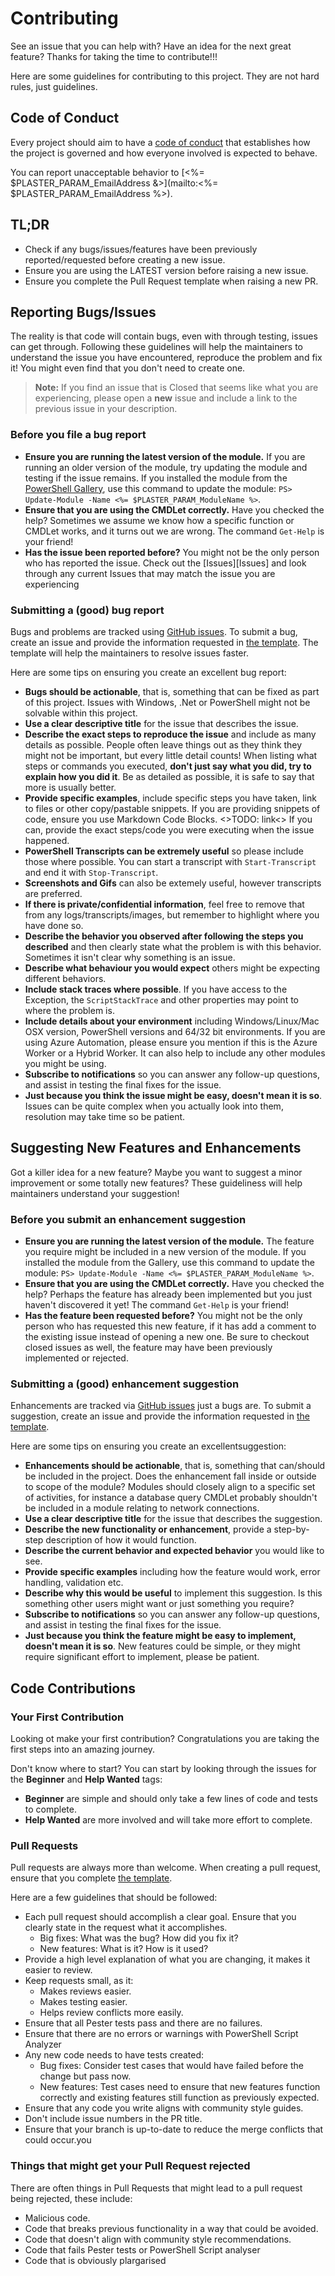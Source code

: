 # Contributing

See an issue that you can help with? Have an idea for the next great feature? Thanks for taking the time to contribute!!!

Here are some guidelines for contributing to this project. They are not hard rules, just guidelines.

## Code of Conduct
Every project should aim to have a [code of conduct](code-of-conduct.md) that establishes how the project is governed and how everyone involved is expected to behave. 

You can report unacceptable behavior to [<%= $PLASTER_PARAM_EmailAddress &>](mailto:<%= $PLASTER_PARAM_EmailAddress %>).

## TL;DR

* Check if any bugs/issues/features have been previously reported/requested before creating a new issue.
* Ensure you are using the LATEST version before raising a new issue.
* Ensure you complete the Pull Request template when raising a new PR.

## Reporting Bugs/Issues

The reality is that code will contain bugs, even with through testing, issues can get through. Following these guidelines will help the maintainers to understand the issue you have encountered, reproduce the problem and fix it! You might even find that you don't need to create one.

> **Note:** If you find an issue that is Closed that seems like what you are experiencing, please open a **new** issue and include a link to the previous issue in your description.

### Before you file a bug report

* **Ensure you are running the latest version of the module.** If you are running an older version of the module, try updating the module and testing if the issue remains. If you installed the module from the [PowerShell Gallery](https://powershellgallery.com), use this command to update the module: ``` PS> Update-Module -Name <%= $PLASTER_PARAM_ModuleName %> ```.
* **Ensure that you are using the CMDLet correctly.** Have you checked the help? Sometimes we assume we know how a specific function or CMDLet works, and it turns out we are wrong. The command ```Get-Help``` is your friend!
* **Has the issue been reported before?** You might not be the only person who has reported the issue. Check out the [Issues][Issues] and look through any current Issues that may match the issue you are experiencing

### Submitting a (good) bug report

Bugs and problems are tracked using [GitHub issues](https://guides.github.com/features/issues/). To submit a bug, create an issue and provide the information requested in [the template](ISSUE_TEMPLATE.md). The template will help the maintainers to resolve issues faster.

Here are some tips on ensuring you create an excellent bug report:

* **Bugs should be actionable**, that is, something that can be fixed as part of this project. Issues with Windows, .Net or PowerShell might not be solvable within this project.
* **Use a clear descriptive title** for the issue that describes the issue.
* **Describe the exact steps to reproduce the issue** and include as many details as possible. People often leave things out as they think they might not be important, but every little detail counts! When listing what steps or commands you executed, **don't just say what you did, try to explain how you did it**. Be as detailed as possible, it is safe to say that more is usually better.
* **Provide specific examples**, include specific steps you have taken, link to files or other copy/pastable snippets. If you are providing snippets of code, ensure you use Markdown Code Blocks. <>TODO: link<> If you can, provide the exact steps/code you were executing when the issue happened.
* **PowerShell Transcripts can be extremely useful** so please include those where possible. You can start a transcript with ```Start-Transcript``` and end it with ```Stop-Transcript```.
* **Screenshots and Gifs** can also be extemely useful, however transcripts are preferred.
* **If there is private/confidential information**, feel free to remove that from any logs/transcripts/images, but remember to highlight where you have done so.
* **Describe the behavior you observed after following the steps you described** and then clearly state what the problem is with this behavior. Sometimes it isn't clear why something is an issue.
* **Describe what behaviour you would expect** others might be expecting different behaviors.
* **Include stack traces where possible**. If you have access to the Exception, the ```ScriptStackTrace``` and other properties may point to where the problem is.
* **Include details about your environment** including Windows/Linux/Mac OSX version, PowerShell versions and 64/32 bit environments. If you are using Azure Automation, please ensure you mention if this is the Azure Worker or a Hybrid Worker. It can also help to include any other modules you might be using.
* **Subscribe to notifications** so you can answer any follow-up questions, and assist in testing the final fixes for the issue.
* **Just because you think the issue might be easy, doesn't mean it is so**. Issues can be quite complex when you actually look into them, resolution may take time so be patient.

## Suggesting New Features and Enhancements

Got a killer idea for a new feature? Maybe you want to suggest a minor improvement or some totally new features? These guideliness will help maintainers understand your suggestion!

### Before you submit an enhancement suggestion

* **Ensure you are running the latest version of the module.** The feature you require might be included in a new version of the module. If you installed the module from the Gallery, use this command to update the module: ``` PS> Update-Module -Name <%= $PLASTER_PARAM_ModuleName %> ```.
* **Ensure that you are using the CMDLet correctly.** Have you checked the help? Perhaps the feature has already been implemented but you just haven't discovered it yet! The command ```Get-Help``` is your friend!
* **Has the feature been requested before?** You might not be the only person who has requested this new feature, if it has add a comment to the existing issue instead of opening a new one. Be sure to checkout closed issues as well, the feature may have been previously implemented or rejected.

### Submitting a (good) enhancement suggestion

Enhancements are tracked via [GitHub issues](https://guides.github.com/features/issues/) just a bugs are. To submit a suggestion, create an issue and provide the information requested in [the template](ISSUE_TEMPLATE.md). 

Here are some tips on ensuring you create an excellentsuggestion:

* **Enhancements should be actionable**, that is, something that can/should be included in the project. Does the enhancement fall inside or outside to scope of the module? Modules should closely align to a specific set of activities, for instance a database query CMDLet probably shouldn't be included in a module relating to network connections.
* **Use a clear descriptive title** for the issue that describes the suggestion.
* **Describe the new functionality or enhancement**, provide a step-by-step description of how it would function.
* **Describe the current behavior and expected behavior** you would like to see.
* **Provide specific examples** including how the feature would work, error handling, validation etc.
* **Describe why this would be useful** to implement this suggestion. Is this something other users might want or just something you require?
* **Subscribe to notifications** so you can answer any follow-up questions, and assist in testing the final fixes for the issue.
* **Just because you think the feature might be easy to implement, doesn't mean it is so**. New features could be simple, or they might require significant effort to implement, please be patient.

## Code Contributions

### Your First Contribution

Looking ot make your first contribution? Congratulations you are taking the first steps into an amazing journey. 

Don't know where to start? You can start by looking through the issues for the **Beginner** and **Help Wanted** tags:
* **Beginner** are simple and should only take a few lines of code and tests to complete.
* **Help Wanted** are more involved and will take more effort to complete.

### Pull Requests

Pull requests are always more than welcome. When creating a pull request, ensure that you complete [the template](PULL_REQUEST_TEMPLATE.md). 

Here are a few guidelines that should be followed:

* Each pull request should accomplish a clear goal. Ensure that you clearly state in the request what it accomplishes.
    * Big fixes: What was the bug? How did you fix it?
    * New features: What is it? How is it used?
* Provide a high level explanation of what you are changing, it makes it easier to review.
* Keep requests small, as it:
    * Makes reviews easier.
    * Makes testing easier.
    * Helps review conflicts more easily.
* Ensure that all Pester tests pass and there are no failures.
* Ensure that there are no errors or warnings with PowerShell Script Analyzer
* Any new code needs to have tests created:
    * Bug fixes: Consider test cases that would have failed before the change but pass now.
    * New features: Test cases need to ensure that new features function correctly and existing features still function as previously expected.
* Ensure that any code you write aligns with community style guides.
* Don't include issue numbers in the PR title.
* Ensure that your branch is up-to-date to reduce the merge conflicts that could occur.you

### Things that might get your Pull Request rejected
There are often things in Pull Requests that might lead to a pull request being rejected, these include:

* Malicious code.
* Code that breaks previous functionality in a way that could be avoided.
* Code that doesn't align with community style recommendations.
* Code that fails Pester tests or PowerShell Script analyser
* Code that is obviously plargarised

<!--

    This templated is based upon the work by the Atom project, https://github.com/atom/atom/

-->